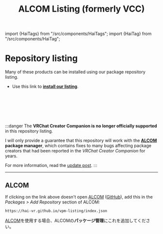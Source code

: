 ﻿---
title: ALCOM Listing (formerly VCC)
sidebar_position: 2
hide_title: true
---
import {HaiTags} from "/src/components/HaiTags";
import {HaiTag} from "/src/components/HaiTag";

# Repository listing

Many of these products can be installed using our package repository listing.
- Use this link to **[install our listing](vcc://vpm/addRepo?url=https://hai-vr.github.io/vpm-listing/index.json)**.

<br />
<br />
<br />
<br />
<br />

:::danger
The **VRChat Creator Companion is no longer officially supported** in this repository listing.

I will only provide a guarantee that this repository will work with the **[ALCOM](https://vrc-get.anatawa12.com/alcom/) package manager**,
which contains fixes to many bugs affecting package creators that had been reported in the *VRChat Creator Companion* for years.

For more information, read the [update post](/updates/2024/12/23/p0).
:::

-----

## ALCOM

<HaiTags>
<HaiTag isUniversal={true} />
</HaiTags>

If clicking on the link above doesn't open [ALCOM](https://vrc-get.anatawa12.com/alcom/) ([GitHub](https://github.com/vrc-get/vrc-get)),
add this in the *Packages > Add Repository* section of ALCOM:

```text
https://hai-vr.github.io/vpm-listing/index.json
```

[ALCOM](https://vrc-get.anatawa12.com/alcom/)を使用する場合、ALCOMの**パッケージ管理**にこれを追加してください。

<br />
<br />
<br />
<br />
<br />